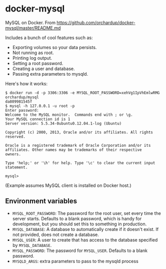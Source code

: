 docker-mysql
============

MySQL on Docker. From https://github.com/orchardup/docker-mysql/master/README.md

Includes a bunch of cool features such as:

 - Exporting volumes so your data persists.
 - Not running as root.
 - Printing log output.
 - Setting a root password.
 - Creating a user and database.
 - Passing extra parameters to mysqld.

Here's how it works:

    $ docker run -d -p 3306:3306 -e MYSQL_ROOT_PASSWORD=xehVg1IpVhEmlwRMG orchardup/mysql
    da809981545f
    $ mysql -h 127.0.0.1 -u root -p
    Enter password:
    Welcome to the MySQL monitor.  Commands end with ; or \g.
    Your MySQL connection id is 1
    Server version: 5.5.34-0ubuntu0.12.04.1-log (Ubuntu)

    Copyright (c) 2000, 2013, Oracle and/or its affiliates. All rights reserved.

    Oracle is a registered trademark of Oracle Corporation and/or its
    affiliates. Other names may be trademarks of their respective
    owners.

    Type 'help;' or '\h' for help. Type '\c' to clear the current input statement.

    mysql>

(Example assumes MySQL client is installed on Docker host.)

Environment variables
---------------------

 - `MYSQL_ROOT_PASSWORD`: The password for the root user, set every time the server starts. Defaults to a blank password, which is handy for development, but you should set this to something in production.
 - `MYSQL_DATABASE`: A database to automatically create if it doesn't exist. If not provided, does not create a database.
 - `MYSQL_USER`: A user to create that has access to the database specified by `MYSQL_DATABASE`.
 - `MYSQL_PASSWORD`: The password for `MYSQL_USER`. Defaults to a blank password.
 - `MYSQLD_ARGS`: extra parameters to pass to the mysqld process
 